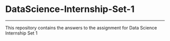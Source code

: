 # DataScience-Internship-Set-1
-----------------------------------------
This repository contains the answers to the assignment for Data Science Internship Set 1
